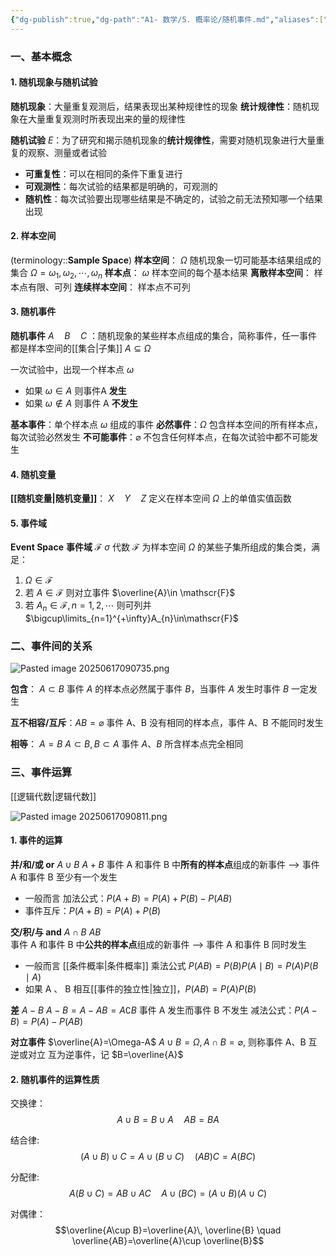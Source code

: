 ```yaml
---
{"dg-publish":true,"dg-path":"A1- 数学/5. 概率论/随机事件.md","aliases":["样本空间"],"permalink":"/A1- 数学/5. 概率论/随机事件/","dgPassFrontmatter":true,"noteIcon":"","created":"2024-05-21T15:20:28.000+08:00","updated":"2025-08-28T21:53:13.862+08:00"}
---
```


### 一、基本概念
#### 1. 随机现象与随机试验
**随机现象**：大量重复观测后，结果表现出某种规律性的现象
**统计规律性**：随机现象在大量重复观测时所表现出来的量的规律性

**随机试验** $E$：为了研究和揭示随机现象的**统计规律性**，需要对随机现象进行大量重复的观察、测量或者试验
- **可重复性**：可以在相同的条件下重复进行
- **可观测性**：每次试验的结果都是明确的，可观测的
- **随机性**：每次试验要出现哪些结果是不确定的，试验之前无法预知哪一个结果出现

#### 2. 样本空间
(terminology::**Sample Space**)
**样本空间**：   $\Omega$   随机现象一切可能基本结果组成的集合
$\Omega={\omega_{1},\omega_{2},\cdots,\omega_{n}}$ 
**样本点**：   $\omega$   样本空间的每个基本结果 
**离散样本空间**：  样本点有限、可列
**连续样本空间**：   样本点不可列

#### 3. 随机事件
**随机事件** $A \quad B \quad C$ ：随机现象的某些样本点组成的集合，简称事件，任一事件都是样本空间的[[集合\|子集]]   $A \subseteq \Omega$ 

一次试验中，出现一个样本点 $\omega$
- 如果 $\omega \in A$ 则事件A **发生**
- 如果 $\omega \notin A$  则事件 A **不发生**

**基本事件**：单个样本点 $\omega$ 组成的事件
**必然事件**：$\Omega$  包含样本空间的所有样本点，每次试验必然发生
**不可能事件**：$\varnothing$  不包含任何样本点，在每次试验中都不可能发生

#### 4. 随机变量
**[[随机变量\|随机变量]]**：   $X\quad Y\quad Z$  定义在样本空间 $\Omega$ 上的单值实值函数    

#### 5. 事件域
**Event Space**  **事件域**   $\mathscr{F}$     $\sigma$ 代数
$\mathscr{F}$ 为样本空间 $\Omega$ 的某些子集所组成的集合类，满足：
1. $\Omega \in \mathscr{F}$
2. 若 $A\in \mathscr{F}$     则对立事件 $\overline{A}\in \mathscr{F}$
3. 若 $A_{n}\in\mathscr{F},n=1,2,\cdots$ 则可列并 $\bigcup\limits_{n=1}^{+\infty}A_{n}\in\mathscr{F}$

### 二、事件间的关系
![Pasted image 20250617090735.png](/img/user/Functional%20files/Photo%20Resources/Pasted%20image%2020250617090735.png)

**包含**： $A \subset B$   事件 $A$ 的样本点必然属于事件 $B$，当事件 $A$ 发生时事件 $B$ 一定发生

**互不相容/互斥**：$AB=\varnothing$  事件 A、B 没有相同的样本点，事件 A、B 不能同时发生

**相等**： $A=B$  $A \subset B,B \subset A$  事件 $A$、$B$ 所含样本点完全相同


### 三、事件运算
[[逻辑代数\|逻辑代数]]

![Pasted image 20250617090811.png](/img/user/Functional%20files/Photo%20Resources/Pasted%20image%2020250617090811.png)

#### 1. 事件的运算
**并/和/或 or**  $A\cup B$     $A+B$
事件 A 和事件 B 中**所有的样本点**组成的新事件  --> 事件 A 和事件 B 至少有一个发生
- 一般而言  加法公式：$P(A+B)=P(A)+P(B)-P(AB)$
- 事件互斥：$P(A+B)=P(A)+P(B)$

**交/积/与 and**   $A\cap B$  $AB$      
事件 A 和事件 B 中**公共的样本点**组成的新事件  --> 事件 A 和事件 B 同时发生
- 一般而言  [[条件概率\|条件概率]]  乘法公式
	$P(AB)=P(B)P(A\mid B)=P(A)P(B\mid A)$
- 如果 A 、 B 相互[[事件的独立性\|独立]]，$P(AB)=P(A)P(B)$

**差**  $A-B$    $A-B=A-AB=A \complement B$
事件 A 发生而事件 B 不发生
减法公式：$P(A-B)=P(A)-P(AB)$

**对立事件**  $\overline{A}=\Omega-A$
$A\cup B=\Omega,A\cap B=\varnothing$, 则称事件 A、B 互逆或对立
互为逆事件，记 $B=\overline{A}$

#### 2. 随机事件的运算性质
交换律：
$$A\cup B=B\cup A\quad AB=BA$$

结合律:
$$(A\cup B)\cup C=A\cup(B\cup C)\quad (AB)C=A(BC)$$

分配律:
$$A(B\cup C)=AB\cup AC\quad A\cup(BC)=(A\cup B)(A\cup C)$$

对偶律：
$$\overline{A\cup B}=\overline{A}\, \overline{B} \quad \overline{AB}=\overline{A}\cup \overline{B}$$


